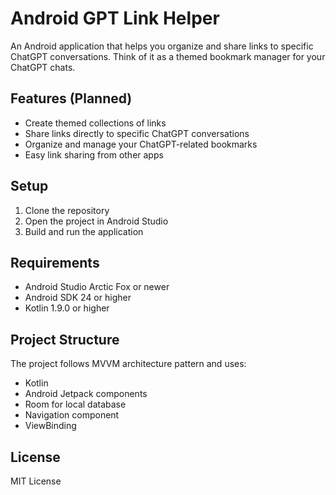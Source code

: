 # Android GPT Link Helper

An Android application that helps you organize and share links to specific ChatGPT conversations. Think of it as a themed bookmark manager for your ChatGPT chats.

## Features (Planned)

- Create themed collections of links
- Share links directly to specific ChatGPT conversations
- Organize and manage your ChatGPT-related bookmarks
- Easy link sharing from other apps

## Setup

1. Clone the repository
2. Open the project in Android Studio
3. Build and run the application

## Requirements

- Android Studio Arctic Fox or newer
- Android SDK 24 or higher
- Kotlin 1.9.0 or higher

## Project Structure

The project follows MVVM architecture pattern and uses:
- Kotlin
- Android Jetpack components
- Room for local database
- Navigation component
- ViewBinding

## License

MIT License 